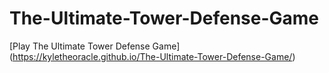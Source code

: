 # The-Ultimate-Tower-Defense-Game
 
[Play The Ultimate Tower Defense Game]
(https://kyletheoracle.github.io/The-Ultimate-Tower-Defense-Game/)